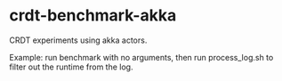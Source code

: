 # crdt-benchmark-akka
CRDT experiments using akka actors.

Example: run benchmark with no arguments, then run process_log.sh to filter out the runtime from the log.
